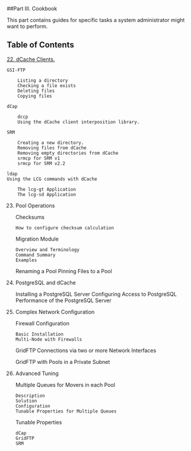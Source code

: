##Part III. Cookbook

This part contains guides for specific tasks a system administrator might want to perform.

Table of Contents
-----------------

[22. dCache Clients.](https://www.dcache.org/manuals/Book-2.16/cookbook/cb-clients-fhs-comments.shtml)

    GSI-FTP

        Listing a directory
        Checking a file exists
        Deleting files
        Copying files

    dCap

        dccp
        Using the dCache client interposition library.

    SRM

        Creating a new directory.
        Removing files from dCache
        Removing empty directories from dCache
        srmcp for SRM v1
        srmcp for SRM v2.2

    ldap
    Using the LCG commands with dCache

        The lcg-gt Application
        The lcg-sd Application

23. Pool Operations

    Checksums

        How to configure checksum calculation

    Migration Module

        Overview and Terminology
        Command Summary
        Examples

    Renaming a Pool
    Pinning Files to a Pool

24. PostgreSQL and dCache

    Installing a PostgreSQL Server
    Configuring Access to PostgreSQL
    Performance of the PostgreSQL Server

25. Complex Network Configuration

    Firewall Configuration

        Basic Installation
        Multi-Node with Firewalls

    GridFTP Connections via two or more Network Interfaces

    GridFTP with Pools in a Private Subnet

26. Advanced Tuning

    Multiple Queues for Movers in each Pool

        Description
        Solution
        Configuration
        Tunable Properties for Multiple Queues

    Tunable Properties

        dCap
        GridFTP
        SRM
